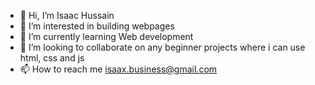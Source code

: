 - 👋 Hi, I’m Isaac Hussain
- 👀 I’m interested in building webpages
- 🌱 I’m currently learning Web development 
- 💞️ I’m looking to collaborate on any beginner projects where i can use html, css and js
- 📫 How to reach me isaax.business@gmail.com

<!---
isaaxh/isaaxh is a ✨ special ✨ repository because its `README.md` (this file) appears on your GitHub profile.
You can click the Preview link to take a look at your changes.
--->
